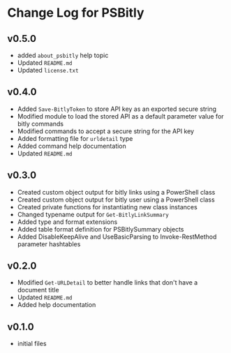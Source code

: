 # Change Log for PSBitly

## v0.5.0

+ added `about_psbitly` help topic
+ Updated `README.md`
+ Updated `license.txt`

## v0.4.0

+ Added `Save-BitlyToken` to store API key as an exported secure string
+ Modified module to load the stored API as a default parameter value for bitly commands
+ Modified commands to accept a secure string for the API key
+ Added formatting file for `urldetail` type
+ Added command help documentation
+ Updated `README.md`

## v0.3.0

+ Created custom object output for bitly links using a PowerShell class
+ Created custom object output for bitly user using a PowerShell class
+ Created private functions for instantiating new class instances
+ Changed typename output for `Get-BitlyLinkSummary`
+ Added type and format extensions
+ Added table format definition for PSBitlySummary objects
+ Added DisableKeepAlive and UseBasicParsing to Invoke-RestMethod parameter hashtables

## v0.2.0

+ Modified `Get-URLDetail` to better handle links that don't have a document title
+ Updated `README.md`
+ Added help documentation

## v0.1.0

+ initial files
